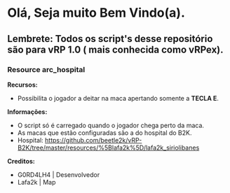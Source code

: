 # Olá, Seja muito Bem Vindo(a).

## Lembrete: Todos os script's desse repositório são para vRP 1.0 ( mais conhecida como vRPex).

### Resource arc_hospital

 **Recursos:**
 - Possibilita o jogador a deitar na maca apertando somente a __TECLA E__.
 
 **Informações:**
 - O script só é carregado quando o jogador chega perto da maca.
 - As macas que estão configuradas são a do hospital do B2K.
 - Hospital: https://github.com/beetle2k/vRP-B2K/tree/master/resources/%5Blafa2k%5D/lafa2k_siriolibanes
 
 **Creditos:**
 - G0RD4LH4 | Desenvolvedor
 - Lafa2k | Map
